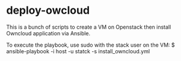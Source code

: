 # deploy-owcloud
This is a bunch of scripts to create a VM on Openstack then install Owncloud application via Ansible.

To execute the playbook, use sudo with the stack user on the VM:
$ ansible-playbook -i host -u statck -s install_owncloud.yml

